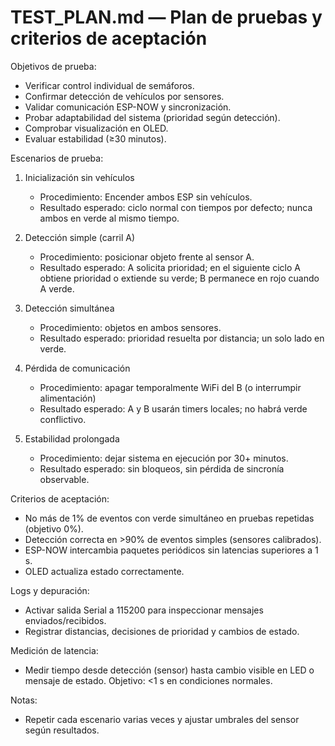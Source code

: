 # TEST_PLAN.md — Plan de pruebas y criterios de aceptación

Objetivos de prueba:
- Verificar control individual de semáforos.
- Confirmar detección de vehículos por sensores.
- Validar comunicación ESP-NOW y sincronización.
- Probar adaptabilidad del sistema (prioridad según detección).
- Comprobar visualización en OLED.
- Evaluar estabilidad (≥30 minutos).

Escenarios de prueba:
1. Inicialización sin vehículos
   - Procedimiento: Encender ambos ESP sin vehículos.
   - Resultado esperado: ciclo normal con tiempos por defecto; nunca ambos en
     verde al mismo tiempo.

2. Detección simple (carril A)
   - Procedimiento: posicionar objeto frente al sensor A.
   - Resultado esperado: A solicita prioridad; en el siguiente ciclo A obtiene
     prioridad o extiende su verde; B permanece en rojo cuando A verde.

3. Detección simultánea
   - Procedimiento: objetos en ambos sensores.
   - Resultado esperado: prioridad resuelta por distancia; un solo lado en
     verde.

4. Pérdida de comunicación
   - Procedimiento: apagar temporalmente WiFi del B (o interrumpir alimentación)
   - Resultado esperado: A y B usarán timers locales; no habrá verde conflictivo.

5. Estabilidad prolongada
   - Procedimiento: dejar sistema en ejecución por 30+ minutos.
   - Resultado esperado: sin bloqueos, sin pérdida de sincronía observable.

Criterios de aceptación:
- No más de 1% de eventos con verde simultáneo en pruebas repetidas (objetivo 0%).
- Detección correcta en >90% de eventos simples (sensores calibrados).
- ESP-NOW intercambia paquetes periódicos sin latencias superiores a 1 s.
- OLED actualiza estado correctamente.

Logs y depuración:
- Activar salida Serial a 115200 para inspeccionar mensajes enviados/recibidos.
- Registrar distancias, decisiones de prioridad y cambios de estado.

Medición de latencia:
- Medir tiempo desde detección (sensor) hasta cambio visible en LED o mensaje
  de estado. Objetivo: <1 s en condiciones normales.

Notas:
- Repetir cada escenario varias veces y ajustar umbrales del sensor según resultados.